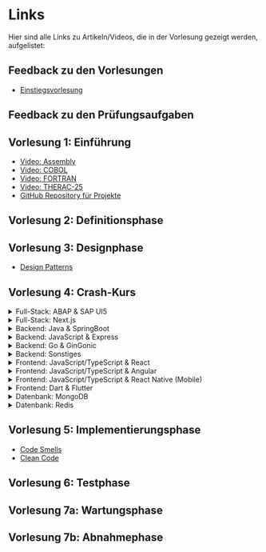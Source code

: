 # Links
Hier sind alle Links zu Artikeln/Videos, die in der Vorlesung gezeigt werden, aufgelistet:

## Feedback zu den Vorlesungen
- [Einstiegsvorlesung](https://docs.google.com/forms/d/e/1FAIpQLSe7yPxusNgcJmvUScwGuXIYBW3LjZL_WMdPMjFG-ASK9CJtUA/viewform?usp=sf_link)

## Feedback zu den Prüfungsaufgaben

## Vorlesung 1: Einführung
- [Video: Assembly](https://www.youtube.com/watch?v=4gwYkEK0gOk&ab_channel=Fireship)
- [Video: COBOL](https://www.youtube.com/watch?v=7d7-etf-wNI&ab_channel=Fireship)
- [Video: FORTRAN](https://www.youtube.com/watch?v=NMWzgy8FsKs&ab_channel=Fireship)
- [Video: THERAC-25](https://www.youtube.com/watch?v=Ap0orGCiou8&ab_channel=KyleHill)
- [GitHub Repository für Projekte](https://github.com/DrBackmischung/DHBW-Mannheim-WI2022SEA-Exam)

## Vorlesung 2: Definitionsphase

## Vorlesung 3: Designphase
- [Design Patterns](https://refactoring.guru/design-patterns)

## Vorlesung 4: Crash-Kurs
<details><summary>Full-Stack: ABAP & SAP UI5</summary>
  
- [Setup BTP Trial](https://developers.sap.com/tutorials/hcp-create-trial-account.html)
- [Setup BTP Trial ABAP Environment](https://developers.sap.com/tutorials/abap-environment-trial-onboarding.html)
- [ABAP RAP](https://help.sap.com/docs/ABAP_PLATFORM_NEW/fc4c71aa50014fd1b43721701471913d/289477a81eec4d4e84c0302fb6835035.html)
- [Build RAP with Custom UI](https://developers.sap.com/group.fiori-tools-odata-v4-travel.html)
- [Fiori / UI5 Showcase](https://github.com/SAP-samples/abap-platform-fiori-feature-showcase)
- [ABAP RAP Unit Tests](https://developers.sap.com/tutorials/abap-environment-rap100-unit-testing.html)
- [ABAP BTP CI/CD](https://community.sap.com/t5/technology-q-a/ci-cd-with-abap-environment/qaq-p/12744466)
- [ABAP BTP CI/CD Tutorial](https://community.sap.com/t5/technology-blogs-by-sap/ci-cd-tools-for-sap-btp-abap-environment/ba-p/13491022)
- [ABAP BTP Software Lifecycle Management](https://help.sap.com/docs/sap-btp-abap-environment/abap-environment/automate-software-lifecycle-management-process)

</details>

<details><summary>Full-Stack: Next.js</summary>

- ...
- ...

</details>

<details><summary>Backend: Java & SpringBoot</summary>

- [Spring Konfigurator](https://start.spring.io/)

</details>

<details><summary>Backend: JavaScript & Express</summary>

- ...
- ...

</details>

<details><summary>Backend: Go & GinGonic</summary>

- ...
- ...

</details>

<details><summary>Backend: Sonstiges</summary>

- ...
- ...

</details>

<details><summary>Frontend: JavaScript/TypeScript & React</summary>

- ...
- ...

</details>

<details><summary>Frontend: JavaScript/TypeScript & Angular</summary>

- ...
- ...

</details>

<details><summary>Frontend: JavaScript/TypeScript & React Native (Mobile)</summary>

- ...
- ...

</details>

<details><summary>Frontend: Dart & Flutter</summary>

- ...
- ...

</details>

<details><summary>Datenbank: MongoDB</summary>

- ...
- ...

</details>

<details><summary>Datenbank: Redis</summary>

- ...
- ...

</details>

## Vorlesung 5: Implementierungsphase
- [Code Smells](https://refactoring.guru/refactoring/smells)
- [Clean Code](https://refactoring.guru/refactoring/what-is-refactoring)

## Vorlesung 6: Testphase

## Vorlesung 7a: Wartungsphase

## Vorlesung 7b: Abnahmephase
